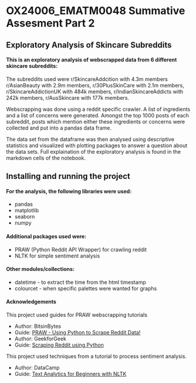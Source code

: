 # OX24006_EMATM0048 Summative Assesment Part 2

## Exploratory Analysis of Skincare Subreddits

#### This is an exploratory analysis of webscrapped data from 6 different skincare subreddits: 

The subreddits used were r/SkincareAddcition with 4.3m members r/AsianBeauty with 2.9m members, r/30PlusSkinCare with 2.1m members, r/SkincareAddictionUK with 484k members, r/IndianSkincareAddicts with 242k members, r/AusSkincare with 177k members.  

Webscrapping was done using a reddit specific crawler. A list of ingredients and a list of concerns were generated. Amongst the top 1000 posts of each subreddit, posts which mention either these ingredients or concerns were collected and put into a pandas data frame. 

The data set from the dataframe was then analysed using descriptive statistics and visualized with plotting packages to answer a question about the data sets. Full explaination of the exploratory analysis is found in the markdown cells of the notebook.

## Installing and running the project 

#### For the analysis, the following libraries were used: 
- pandas
- matplotlib
- seaborn
- numpy

#### Additional packages used were: 
- PRAW (Python Reddit API Wrapper) for crawling reddit 
- NLTK for simple sentiment analysis 

#### Other modules/collections:
- datetime - to extract the time from the html timestamp
- colourcet - when specific palettes were wanted for graphs

#### Acknowledgements 

This project used guides for PRAW webscrapping tutorials 
- Author: BitsinBytes
- Guide: [PRAW - Using Python to Scrape Reddit Data!](https://www.youtube.com/watch?v=Y7BSe7EiBTs)
- Author: GeekforGeek
- Guide: [Scraping Reddit using Python](https://www.geeksforgeeks.org/scraping-reddit-using-python/)

This project used techniques from a tutorial to process sentiment analysis.
- Author: DataCamp
- Guide: [Text Analytics for Beginners with NLTK](https://www.datacamp.com/tutorial/text-analytics-beginners-nltk)
